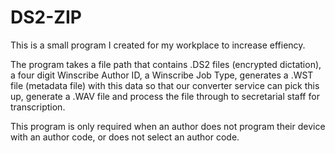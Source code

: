 # DS2-ZIP

This is a small program I created for my workplace to increase effiency.

The program takes a file path that contains .DS2 files (encrypted dictation), a four digit Winscribe Author ID, a Winscribe Job Type, generates a .WST file (metadata file) with this data so that our converter service can pick this up, generate a .WAV file and process the file through to secretarial staff for transcription.  

This program is only required when an author does not program their device with an author code, or does not select an author code.
